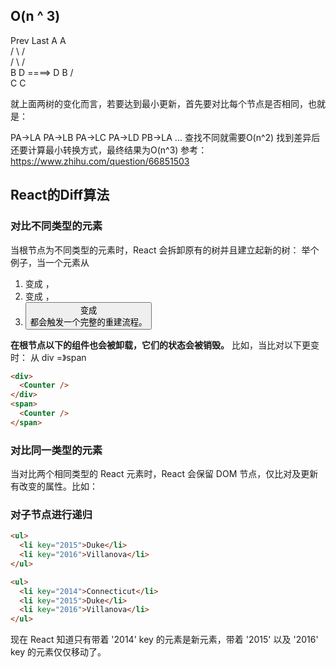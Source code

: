 ## O(n ^ 3)
Prev                  Last
          A                     A  
         / \                   / \
        /   \                 /   \
       B     D     ====>     D     B
      /                             \
     C                               C

就上面两树的变化而言，若要达到最小更新，首先要对比每个节点是否相同，也就是：

PA->LA
PA->LB
PA->LC
PA->LD
PB->LA
...
查找不同就需要O(n^2)
找到差异后还要计算最小转换方式，最终结果为O(n^3)
参考：https://www.zhihu.com/question/66851503

## React的Diff算法
### 对比不同类型的元素
当根节点为不同类型的元素时，React 会拆卸原有的树并且建立起新的树：
举个例子，当一个元素从 
1. <a> 变成 <img>，
2. <Article> 变成 <Comment>，
3. <Button> 变成 <div> 
都会触发一个完整的重建流程。

**在根节点以下的组件也会被卸载，它们的状态会被销毁。** 比如，当比对以下更变时：
从 div =》span
```html
<div>
  <Counter />
</div>
<span>
  <Counter />
</span>
```
### 对比同一类型的元素
当对比两个相同类型的 React 元素时，React 会保留 DOM 节点，仅比对及更新有改变的属性。比如：

<div className="before" title="stuff" />
<div className="after" title="stuff" />

### 对子节点进行递归
```html
<ul>
  <li key="2015">Duke</li>
  <li key="2016">Villanova</li>
</ul>

<ul>
  <li key="2014">Connecticut</li>
  <li key="2015">Duke</li>
  <li key="2016">Villanova</li>
</ul>
```
现在 React 知道只有带着 '2014' key 的元素是新元素，带着 '2015' 以及 '2016' key 的元素仅仅移动了。